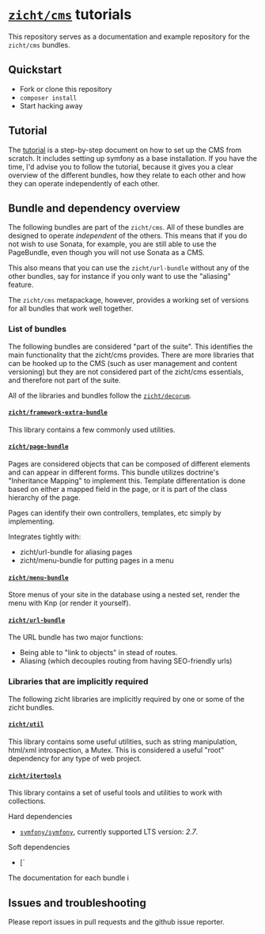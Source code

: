 # [`zicht/cms`](https://github.com/zicht/cms) tutorials

This repository serves as a documentation and example repository for the
`zicht/cms` bundles.

## Quickstart
* Fork or clone this repository
* `composer install`
* Start hacking away

## Tutorial
The [tutorial](doc/tutorial.md) is a step-by-step document on how to set up the
CMS from scratch. It includes setting up symfony as a base installation. If you
have the time, I'd advise you to follow the tutorial, because it gives you a 
clear overview of the different bundles, how they relate to each other and how
they can operate independently of each other.

## Bundle and dependency overview
The following bundles are part of the `zicht/cms`. All of these bundles are
designed to operate *independent* of the others. This means that if you do not
wish to use Sonata, for example, you are still able to use the PageBundle, even
though you will not use Sonata as a CMS. 

This also means that you can use the `zicht/url-bundle` without any of the
other bundles, say for instance if you only want to use the "aliasing" feature.

The `zicht/cms` metapackage, however, provides a working set of versions for
all bundles that work well together.  

### List of bundles
The following bundles are considered "part of the suite". This identifies the
main functionality that the zicht/cms provides. There are more libraries that
can be hooked up to the CMS (such as user management and content versioning)
but they are not considered part of the zicht/cms essentials, and therefore not
part of the suite.

All of the libraries and bundles follow the
[`zicht/decorum`](https://github.com/zicht/decorum). 

#### [`zicht/framework-extra-bundle`](https://github.com/zicht/framework-extra-bundle)
This library contains a few commonly used utilities. 

#### [`zicht/page-bundle`](https://github.com/zicht/page-bundle)
Pages are considered objects that can be composed of different elements and can
appear in different forms. This bundle utilizes doctrine's "Inheritance Mapping" to
implement this. Template differentation is done based on either a mapped field
in the page, or it is part of the class hierarchy of the page.

Pages can identify their own controllers, templates, etc simply by implementing.

Integrates tightly with:
* zicht/url-bundle for aliasing pages
* zicht/menu-bundle for putting pages in a menu

#### [`zicht/menu-bundle`](https://github.com/zicht/menu-bundle)
Store menus of your site in the database using a nested set, render the menu
with Knp (or render it yourself).

#### [`zicht/url-bundle`](https://github.com/zicht/url-bundle)
The URL bundle has two major functions:

* Being able to "link to objects" in stead of routes.
* Aliasing (which decouples routing from having SEO-friendly urls)

### Libraries that are implicitly required
The following zicht libraries are implicitly required by one or some of the
zicht bundles.

#### [`zicht/util`](https://github.com/zicht/util)
This library contains some useful utilities, such as string manipulation,
html/xml introspection, a Mutex. This is considered a useful "root" dependency
for any type of web project.

#### [`zicht/itertools`](https://github.com/zicht/itertools)
This library contains a set of useful tools and utilities to work with
collections.


Hard dependencies 
* [`symfony/symfony`](https://github.com/symfony/symfony), currently supported
  LTS version: *2.7*.

Soft dependencies


* [`


The documentation for each bundle i

## Issues and troubleshooting
Please report issues in pull requests and the github issue reporter.



